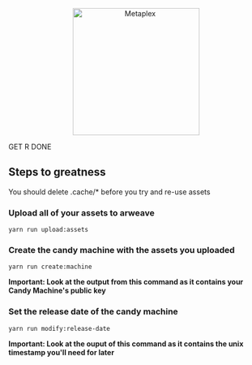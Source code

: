 <p align="center">
  <a href="https://metaplex.com">
    <img alt="Metaplex" src="https://metaplex.com/static/logos/metaplex.svg" width="250" />
  </a>
</p>

GET R DONE

## Steps to greatness

You should delete .cache/\* before you try and re-use assets

### Upload all of your assets to arweave

`yarn run upload:assets`

### Create the candy machine with the assets you uploaded

`yarn run create:machine`

**Important: Look at the output from this command as it contains your Candy Machine's public key**

### Set the release date of the candy machine

`yarn run modify:release-date`

**Important: Look at the ouput of this command as it contains the unix timestamp you'll need for later**
